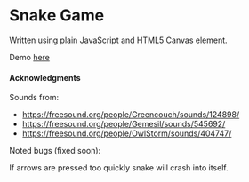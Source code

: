 # Snake Game

Written using plain JavaScript and HTML5 Canvas element.

Demo [here](https://hfolcot.github.io/SnakeGame/)

#### Acknowledgments

Sounds from:

- https://freesound.org/people/Greencouch/sounds/124898/
- https://freesound.org/people/Gemesil/sounds/545692/
- https://freesound.org/people/OwlStorm/sounds/404747/




Noted bugs (fixed soon):

If arrows are pressed too quickly snake will crash into itself. 
